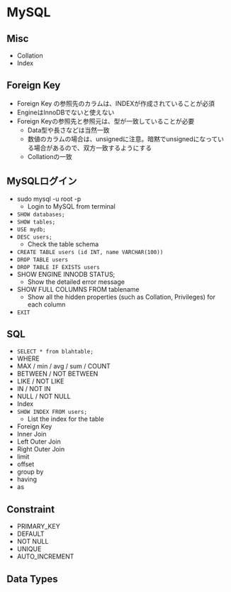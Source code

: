 # MySQL

## Misc

- Collation
- Index


## Foreign Key
- Foreign Key の参照先のカラムは、INDEXが作成されていることが必須
- EngineはInnoDBでないと使えない
- Foreign Keyの参照先と参照元は、型が一致していることが必要
    - Data型や長さなどは当然一致
    - 数値のカラムの場合は、unsignedに注意。暗黙でunsignedになっている場合があるので、双方一致するようにする
    - Collationの一致

## MySQLログイン

- sudo mysql -u root -p
    - Login to MySQL from terminal
- `SHOW databases;`
- `SHOW tables;`
- `USE mydb;`
- `DESC users;`
    - Check the table schema
- `CREATE TABLE users (id INT, name VARCHAR(100))`
- `DROP TABLE users`
- `DROP TABLE IF EXISTS users`
- SHOW ENGINE INNODB STATUS;
    - Show the detailed error message
- SHOW FULL COLUMNS FROM tablename 
    - Show all the hidden properties (such as Collation, Privileges) for each column
- `EXIT`

## SQL
- `SELECT * from blahtable;`
- WHERE
- MAX / min / avg / sum / COUNT
- BETWEEN / NOT BETWEEN
- LIKE / NOT LIKE
- IN / NOT IN
- NULL / NOT NULL
- Index
- `SHOW INDEX FROM users;`
    - List the index for the table
- Foreign Key
- Inner Join
- Left Outer Join
- Right Outer Join
- limit
- offset
- group by
- having
- as


## Constraint

- PRIMARY_KEY
- DEFAULT
- NOT NULL
- UNIQUE
- AUTO_INCREMENT


## Data Types







